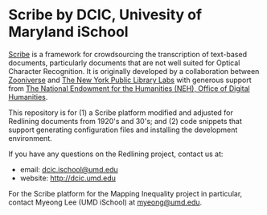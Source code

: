 # Scribe by DCIC, Univesity of Maryland iSchool

[Scribe](http://scribeproject.github.io/) is a framework for crowdsourcing the transcription of text-based documents, particularly documents that are not well suited for Optical Character Recognition. It is originally developed by a collaboration between [Zooniverse](https://www.zooniverse.org/) and [The New York Public Library Labs](http://labs.nypl.org/) with generous support from [The National Endowment for the Humanities (NEH), Office of Digital Humanities](http://www.neh.gov/divisions/odh).

This repository is for (1) a Scribe platform modified and adjusted for Redlining documents from 1920's and 30's; and (2) code snippets that support generating configuration files and installing the development environment.

If you have any questions on the Redlining project, contact us at:
- email: dcic.ischool@umd.edu
- website: http://dcic.umd.edu

For the Scribe platform for the Mapping Inequality project in particular, contact Myeong Lee (UMD iSchool) at myeong@umd.edu.